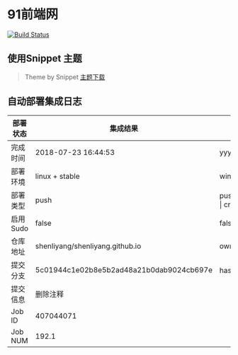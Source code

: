 # 91前端网

[![Build Status](https://www.travis-ci.org/shenliyang/shenliyang.github.io.svg?branch=dev)](https://travis-ci.org/shenliyang/shenliyang.github.io)

## 使用Snippet 主题
>  Theme by Snippet [主题下载](https://github.com/shenliyang/hexo-theme-snippet)

## 自动部署集成日志
部署状态 | 集成结果 | 参考值
---|---|---
完成时间 | 2018-07-23 16:44:53 | yyyy-mm-dd hh:mm:ss
部署环境 | linux + stable | window \| linux + stable
部署类型 | push | push \| pull_request \| api \| cron
启用Sudo | false | false \| true
仓库地址 | shenliyang/shenliyang.github.io | owner_name/repo_name
提交分支 | 5c01944c1e02b8e5b2ad48a21b0dab9024cb697e | hash 16位
提交信息 | 删除注释 |
Job ID   | 407044071 |
Job NUM  | 192.1 |
